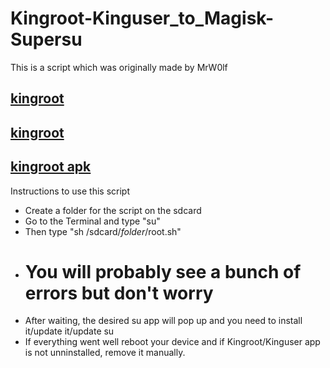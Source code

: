 # Kingroot-Kinguser_to_Magisk-Supersu
This is a script which was originally made by MrW0lf
## [kingroot](https://apkapp.gallery/dl/100893095/)
## [kingroot](https://kingroot.sourceforge.io)
## [kingroot apk](https://kingroot.sourceforge.net)

Instructions to use this script

* Create a folder for the script on the sdcard
* Go to the Terminal and type "su"
* Then type "sh /sdcard/*folder*/root.sh"
* # You will probably see a bunch of errors but don't worry
* After waiting, the desired su app will pop up and you need to install it/update it/update su
* If everything went well reboot your device and if Kingroot/Kinguser app is not unninstalled, remove it manually.
